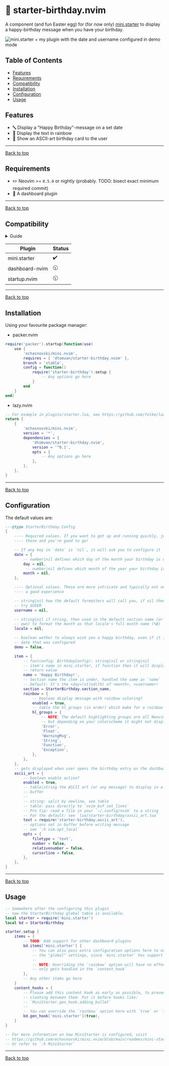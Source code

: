 # :tada: starter-birthday.nvim

A component (and fun Easter egg) for (for now only) [mini.starter](https://github.com/echasnovski/mini.nvim/blob/main/README.md) to display a happy-birthday message when you have your birthday.

![mini.starter + my plugin with the date and username configured in demo mode](./assets/screenshot.png)

## Table of Contents

- [Features](#features)
- [Requirements](#requirements)
- [Compatibility](#compatibility)
- [Installation](#installation)
- [Configuration](#configuration)
- [Usage](#usage)

## Features

- :abc: Display a "Happy Birthday"-message on a set date
- :rainbow: Display the text in rainbow
- :space_invader: Show an ASCII-art birthday card to the user

<hr/>

[Back to top](#tada-starter-birthdaynvim)

## Requirements

- :pencil2: Neovim >= `0.5.0` or nightly (probably. TODO: bisect exact minimum required
  commit)
- :dash: A dashboard plugin

<hr/>

[Back to top](#tada-starter-birthdaynvim)

## Compatibility

<details>
<summary>Guide</summary>
- :heavy_check_mark: = Working
- :construction: = WIP
- :clock1030: = Planned
</details>

| Plugin         | Status             |
| -------------- | ------------------ |
| mini.starter   | :heavy_check_mark: |
| dashboard-nvim | :clock1030:        |
| startup.nvim   | :clock1030:        |

<hr/>

[Back to top](#tada-starter-birthdaynvim)

## Installation

Using your favourite package manager:

- packer.nvim

```lua
require('packer').startup(function(use)
    use {
        'echasnovski/mini.nvim',
        requires = { 'dtomvan/starter-birthday.nvim' },
        branch = 'stable',
        config = function()
            require('starter-birthday').setup {
                -- Any options go here
            }
        end
    }
end)
```

- lazy.nvim

```lua
-- For example in plugins/starter.lua, see https://github.com/folke/lazy.nvim#-structuring-your-plugins
return {
    {
        'echasnovski/mini.nvim',
        version = '*',
        dependencies = {
            'dtomvan/starter-birthday.nvim',
            version = '^0.1',
            opts = {
                -- Any options go here
            },
        },
    },
}
```

<hr/>

[Back to top](#tada-starter-birthdaynvim)

## Configuration

The default values are:

```lua
---@type StarterBirthday.Config
{
    ---- Required values. If you want to get up and running quickly, just set
    ---- these and you're good to go!

    -- If any key in `date` is `nil`, it will ask you to configure it
    date = {
        -- number|nil defines which day of the month your birthday is on
        day = nil,
         -- number|nil defines which month of the year your birthday is on
        month = nil,
    },

    ---- Optional values. These are more intricate and typically not needed for
    ---- a good experience

    -- string|nil how the default formatters will call you, if nil then it will
    -- try $USER
    username = nil,

    -- string|nil if string, then used in the default section name (or in your
    -- own) to format the month as that locale's full month name (%B)
    locale = nil,

    -- boolean wether to always wish you a happy birthday, even if it isn't the
    -- date that was configured
    demo = false,

    item = {
        -- fun(config: BirthdayConfig): string|nil or string|nil
        -- item's name in mini.starter, if function then it will display the
        -- return value
        name = 'Happy Birthday!',
        -- Section name the item is under, handled the same as `name`
        -- Default: It's the <day>(st|nd|th) of <month>, <username>!
        section = StarterBirthday.section_name,
        rainbow = {
            -- boolean display message with rainbow coloring?
            enabled = true,
            -- table the hl_groups (in order) which make for a rainbow
            hl_groups = {
                -- NOTE: The default highlighting groups are all Neovim built-in
                -- but depending on your colorscheme it might not display accurately
                'Error',
                'Float',
                'WarningMsg',
                'String',
                'Function',
                'Exception',
            },
        },
    },
    -- gets displayed when user opens the birthday entry on the dashboard.
    ascii_art = {
        -- boolean enable action?
        enabled = true,
        -- table|string the ASCII art (or any message) to display in a new
        -- buffer
        --
        -- string: split by newline, see table
        -- table: pass directly to `nvim_buf_set_lines`
        -- Pro tip: read a file in your `~/.config/nvim` to a string
        -- For the default: see `lua/starter-birthday/ascii_art.lua`
        text = require('starter-birthday.ascii_art'),
        -- options set in buffer before writing message
        -- see `:h vim.opt_local`
        opts = {
            filetype = 'text',
            number = false,
            relativenumber = false,
            cursorline = false,
        },
    },
}
```

<hr/>

[Back to top](#tada-starter-birthdaynvim)

## Usage

```lua
-- Somewhere after the configuring this plugin
-- now the StarterBirthday global table is available.
local starter = require('mini.starter')
local bd = StarterBirthday

starter.setup {
    items = {
        -- TODO: Add support for other dashboard plugins
        bd.items['mini.starter'] {
            -- You can also pass extra configuration options here to override
            -- the "global" settings, since `mini.starter` has support for that
            --
            -- NOTE: Overriding the `rainbow` option will have no effect, as it
            -- only gets handled in the `content_hook`
        },
        -- Any other items go here
    }
    content_hooks = {
        -- Please add this content hook as early as possible, to prevent any
        -- clashing between them. Put it before hooks like:
        -- `MiniStarter.gen_hook.adding_bullet`
        --
        -- You can override the `rainbow` option here with `true` or `false`
        bd.gen_hook['mini.starter'](true),
    }
}

-- For more information on how MiniStarter is configured, visit
-- https://github.com/echasnovski/mini.nvim/blob/main/readmes/mini-starter.md
-- Or refer to `:h MiniStarter`
```

<hr/>

[Back to top](#tada-starter-birthdaynvim)
